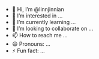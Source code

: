 - 👋 Hi, I’m @linnjinnian
- 👀 I’m interested in ...
- 🌱 I’m currently learning ...
- 💞️ I’m looking to collaborate on ...
- 📫 How to reach me ...
- 😄 Pronouns: ...
- ⚡ Fun fact: ...

<!---
linnjinnian/linnjinnian is a ✨ special ✨ repository because its `README.md` (this file) appears on your GitHub profile.
You can click the Preview link to take a look at your changes.
--->
